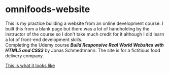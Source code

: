 # omnifoods-website
This is my practice building a website from an online development course. I built this from a blank page but there was a lot of handholding by the instructor of the course so I don't take much credit for it although I did learn a lot of front-end development skills.   
Completing the Udemy course ***Build Responsive Real World Websites with HTML5 and CSS3*** by
Jonas Schmedtmann.
The site is for a fictitious food delivery company.

[This is what it looks like](https://mrhallonline.github.io/omnifoods-website/)
